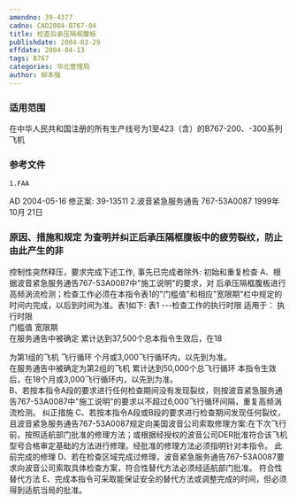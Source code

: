 ```yaml
---
amendno: 39-4377
cadno: CAD2004-B767-04
title: 检查后承压隔框腹板
publishdate: 2004-03-29
effdate: 2004-04-13
tags: B767
categories: 华北管理局
author: 柳本强
---
```


### 适用范围 
在中华人民共和国注册的所有生产线号为1至423（含）的B767-200、-300系列飞机

<!--more-->
### 参考文件
    1.FAA 
AD 2004-05-16   修正案: 39-13511 
    2.波音紧急服务通告 767-53A0087 1999年 10月 21日

### 原因、措施和规定     为查明并纠正后承压隔框腹板中的疲劳裂纹，防止由此产生的非
控制性突然释压，要求完成下述工作, 事先已完成者除外:     初始和重复检查 A、根据波音紧急服务通告767-53A0087中"施工说明"的要求，对
后承压隔框腹板进行高频涡流检测；检查工作必须在本指令表1的"门槛值"和相应"宽限期"栏中规定的时间内完成，以后到时间为准。表1如下: 
表1 ---检查工作的执行时限 
适用于：  执行时限  
门槛值 宽限期  
在服务通告中被确定 累计达到37,500个总本指令生效后，在18 

  
为第1组的飞机  飞行循环  个月或3,000飞行循环内，以先到为准。  
在服务通告中被确定为第2组的飞机  累计达到50,000个总飞行循环  本指令生效后，在18个月或3,000飞行循环内，以先到为准。  
    B、若按本指令A段的要求进行任何检查期间没有发现裂纹，则按波音紧急服务通告767-53A0087中"施工说明"的要求以不超过6,000飞行循环间隔，重复高频涡流检测。 
    纠正措施 
    C、若按本指令A段或B段的要求进行检查期间发现任何裂纹，且波音紧急服务通告767-53A0087规定向美国波音公司索取修理方案:在下次飞行前，按照适航部门批准的修理方法；或根据经授权的波音公司DER批准符合该飞机型号合格审定基础的方法进行修理。经批准的修理方法必须指明针对本指令。 
    此前完成的修理 
D、若在检查区域完成过修理，波音紧急服务通告767-53A0087要求向波音公司索取具体检查方案，符合性替代方法必须经适航部门批准。 
    符合性替代方法 
    E、完成本指令可采取能保证安全的替代方法或调整完成的时间，但必须得到适航当局的批准。
